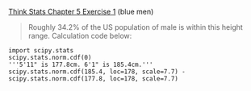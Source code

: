 [Think Stats Chapter 5 Exercise 1](http://greenteapress.com/thinkstats2/html/thinkstats2006.html#toc50) (blue men)

> Roughly 34.2% of the US population of male is within this height range. Calculation code  below:

```
import scipy.stats
scipy.stats.norm.cdf(0)
'''5'11" is 177.8cm. 6'1" is 185.4cm.'''
scipy.stats.norm.cdf(185.4, loc=178, scale=7.7) - scipy.stats.norm.cdf(177.8, loc=178, scale=7.7)
```
